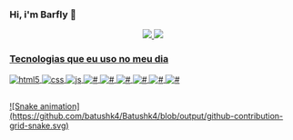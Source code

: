 ### Hi, i'm Barfly 👋

<!--
<div>
   <a href="https://instagram.com/drunken_0" target="_blank"><img src="https://img.shields.io/badge/-Instagram-%23E4405F?style=for-the-badge&logo=instagram&logoColor=white" target="_blank"></a>
  <a href = "mailto:oseias.laborda@gmail.com"><img src="https://img.shields.io/badge/-Gmail-%23333?style=for-the-badge&logo=gmail&logoColor=white" target="_blank"></a>
</div> <br>
-->

<div align="center">
  <a href="https://github.com/batushk4">
  <img height="180em" src="https://github-readme-stats.vercel.app/api?username=Batushk4&show_icons=true&theme=dracula&include_all_commits=true&count_private=true"/>
  <img height="180em" src="https://github-readme-stats.vercel.app/api/top-langs/?username=Batushk4&layout=compact&langs_count=7&theme=dracula"/>
</div>
  
### Tecnologias que eu uso no meu dia

<div style="display: inline_block">
  <img align="center" alt="html5" src="https://img.shields.io/badge/HTML5-E34F26?style=for-the-badge&logo=html5&logoColor=white" />
  <img align="center" alt="css" src="https://img.shields.io/badge/CSS3-1572B6?style=for-the-badge&logo=css3&logoColor=white" />
  <img align="center" alt="js" src="https://img.shields.io/badge/JavaScript-323330?style=for-the-badge&logo=javascript&logoColor=F7DF1E" />
 <img align="center" alt="#" src="https://img.shields.io/badge/Git-E34F26?style=for-the-badge&logo=git&logoColor=white" />
   <img align="center" alt="#" src="https://img.shields.io/badge/GitHub-100000?style=for-the-badge&logo=github&logoColor=white" />
   <img align="center" alt="#" src="https://img.shields.io/badge/Linux-FCC624?style=for-the-badge&logo=linux&logoColor=black" />
   <img align="center" alt="#" src="https://img.shields.io/badge/Linux_Mint-87CF3E?style=for-the-badge&logo=linux-mint&logoColor=white" />
    
  
   <img align="center" alt="#" src="https://img.shields.io/badge/Visual_Studio_Code-0078D4?style=for-the-badge&logo=visual%20studio%20code&logoColor=white" />
   <img align="center" alt="#" src="https://img.shields.io/badge/prettier-1A2C34?style=for-the-badge&logo=prettier&logoColor=F7BA3E" />
   
   <!--   
<img align="center" alt="#" src="https://img.shields.io/badge/VIM-%2311AB00.svg?&style=for-the-badge&logo=vim&logoColor=white" />    
<img align="center" alt="#" src="https://img.shields.io/badge/NeoVim-%2357A143.svg?&style=for-the-badge&logo=neovim&logoColor=white" /> 
<img align="center" alt="#" src="https://img.shields.io/badge/eslint-3A33D1?style=for-the-badge&logo=eslint&logoColor=white" />
    -->
   
  
<!--   <img align="center" alt="ts" src="https://img.shields.io/badge/TypeScript-007ACC?style=for-the-badge&logo=typescript&logoColor=white" />
  <img align="center" alt="react" src="https://img.shields.io/badge/React-20232A?style=for-the-badge&logo=react&logoColor=61DAFB" />
<img align="center" alt="#" src="https://img.shields.io/badge/manjaro-35BF5C?style=for-the-badge&logo=manjaro&logoColor=white" />
  <img align="center" alt="nodejs" src="https://img.shields.io/badge/Node.js-43853D?style=for-the-badge&logo=node.js&logoColor=white" /> -->
</div>
 

   ##
 <!-- --->

<div>    
  ![Snake animation](https://github.com/batushk4/Batushk4/blob/output/github-contribution-grid-snake.svg) 
</div>



<!--
**Batushk4/Batushk4** is a ✨ _special_ ✨ repository because its `README.md` (this file) appears on your GitHub profile.

Here are some ideas to get you started:

- 🔭 I’m currently working on ...
- 🌱 I’m currently learning ...
- 👯 I’m looking to collaborate on ...
- 🤔 I’m looking for help with ...
- 💬 Ask me about ...
- 📫 How to reach me: ...
- 😄 Pronouns: ...
- ⚡ Fun fact: ...
-->
